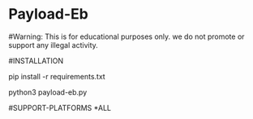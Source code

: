 # Payload-Eb


#Warning:
This is for educational purposes only.
we do not promote or support any illegal activity.

#INSTALLATION

pip install -r requirements.txt

python3 payload-eb.py


#SUPPORT-PLATFORMS
*ALL

